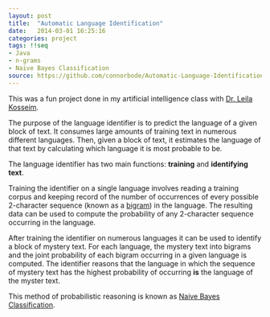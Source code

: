 ```yaml
---
layout: post
title:  "Automatic Language Identification"
date:   2014-03-01 16:25:16
categories: project
tags: !!seq
- Java
- n-grams
- Naive Bayes Classification
source: https://github.com/connorbode/Automatic-Language-Identification
---
```

This was a fun project done in my artificial intelligence class with [Dr. Leila Kosseim](http://users.encs.concordia.ca/~kosseim/).  

The purpose of the language identifier is to predict the language of a given block of text.  It consumes large amounts of training text in numerous different languages.  Then, given a block of text, it estimates the language of that text by calculating which language it is most probable to be.  

The language identifier has two main functions: __training__ and __identifying text__.

Training the identifier on a single language involves reading a training corpus and keeping record of the number of occurrences of every possible 2-character sequence (known as a [bigram](http://en.wikipedia.org/wiki/Bigram)) in the language.  The resulting data can be used to compute the probability of any 2-character sequence occurring in the language.

After training the identifier on numerous languages it can be used to identify a block of mystery text.  For each language, the mystery text into bigrams and the joint probability of each bigram occurring in a given language is computed.  The identifier reasons that the language in which the sequence of mystery text has the highest probability of occurring __is__ the language of the myster text.

This method of probabilistic reasoning is known as [Naive Bayes Classification](http://en.wikipedia.org/wiki/Naive_Bayes_classifier).